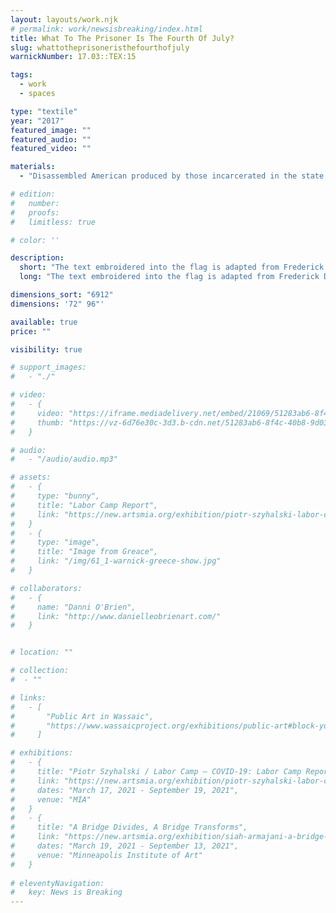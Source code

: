 ```yaml
---
layout: layouts/work.njk
# permalink: work/newsisbreaking/index.html
title: What To The Prisoner Is The Fourth Of July?
slug: whattotheprisoneristhefourthofjuly
warnickNumber: 17.03::TEX:15

tags:
  - work
  - spaces

type: "textile"
year: "2017"
featured_image: ""
featured_audio: ""
featured_video: ""

materials: 
  - "Disassembled American produced by those incarcerated in the state of Ohio"

# edition: 
#   number: 
#   proofs: 
#   limitless: true

# color: ''

description:
  short: "The text embroidered into the flag is adapted from Frederick Douglass, and asks “What to the prisoner is the Fourth of July?” The tapestry is produced from the red stripes of disassembled American flags. These flags were produced by prison labor in the state of Ohio."
  long: "The text embroidered into the flag is adapted from Frederick Douglass, and asks “What to the prisoner is the Fourth of July?” The tapestry is produced from the red stripes of disassembled American flags. These flags were produced by prison labor in the state of Ohio."

dimensions_sort: "6912"
dimensions: '72" 96"'

available: true
price: ""

visibility: true

# support_images: 
#   - "./"

# video:
#   - {
#     video: "https://iframe.mediadelivery.net/embed/21069/51283ab6-8f4c-40b8-9d03-58ac4d71df9c",
#     thumb: "https://vz-6d76e30c-3d3.b-cdn.net/51283ab6-8f4c-40b8-9d03-58ac4d71df9c/thumbnail.jpg",
#   }

# audio:
#   - "/audio/audio.mp3"

# assets: 
#   - {
#     type: "bunny",
#     title: "Labor Camp Report",
#     link: "https://new.artsmia.org/exhibition/piotr-szyhalski-labor-camp-covid-19-labor-camp-report"
#   }
#   - {
#     type: "image",
#     title: "Image from Greace",
#     link: "/img/61_1-warnick-greece-show.jpg"
#   }

# collaborators:
#   - {
#     name: "Danni O'Brien",
#     link: "http://www.danielleobrienart.com/"
#   }


# location: ""

# collection:
#  - ""

# links:
#   - [
#       "Public Art in Wassaic",
#       "https://www.wassaicproject.org/exhibitions/public-art#block-yui_3_17_2_1_1635259463800_75918",
#     ]

# exhibitions:
#   - {
#     title: "Piotr Szyhalski / Labor Camp – COVID-19: Labor Camp Report",
#     link: "https://new.artsmia.org/exhibition/piotr-szyhalski-labor-camp-covid-19-labor-camp-report",
#     dates: "March 17, 2021 - September 19, 2021",
#     venue: "MIA"
#   }
#   - {
#     title: "A Bridge Divides, A Bridge Transforms",
#     link: "https://new.artsmia.org/exhibition/siah-armajani-a-bridge-divides-a-bridge-transforms",
#     dates: "March 19, 2021 - September 13, 2021",
#     venue: "Minneapolis Institute of Art"
#   }
  
# eleventyNavigation:
#   key: News is Breaking
---
```

